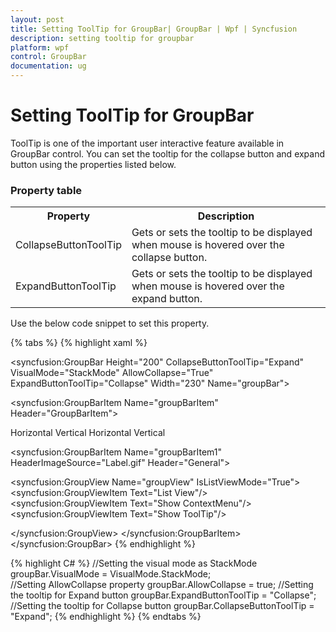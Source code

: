 ```yaml
---
layout: post
title: Setting ToolTip for GroupBar| GroupBar | Wpf | Syncfusion
description: setting tooltip for groupbar
platform: wpf
control: GroupBar
documentation: ug
---
```


# Setting ToolTip for GroupBar

ToolTip is one of the important user interactive feature available in GroupBar control. You can set the tooltip for the collapse button and expand button using the properties listed below.

### Property table

<table>
<tr>
<th>
Property</th><th>
Description</th></tr>
<tr>
<td>
CollapseButtonToolTip</td><td>
Gets or sets the tooltip to be displayed when mouse is hovered over the collapse button.</td></tr>
<tr>
<td>
ExpandButtonToolTip</td><td>
Gets or sets the tooltip to be displayed when mouse is hovered over the expand button.</td></tr>
</table>


Use the below code snippet to set this property.



{% tabs %}
{% highlight xaml %}
<!-- Adding GroupBar -->
<syncfusion:GroupBar Height="200" CollapseButtonToolTip="Expand"  VisualMode="StackMode" AllowCollapse="True"  ExpandButtonToolTip="Collapse" Width="230" Name="groupBar"> 
 <!-- Adding GroupBarItem -->  
 <syncfusion:GroupBarItem Name="groupBarItem" Header="GroupBarItem">
 <!-- Adding content for GroupBar item using panel -->   
 <StackPanel Orientation="Vertical">   
 <TextBlock Text="GroupBar Orientation" Margin="4,4,2,2"/> 
 <RadioButton IsChecked="True" Margin="4,2,2,2">Horizontal</RadioButton>  
 <RadioButton Margin="4,2,2,2">Vertical</RadioButton>   
 <TextBlock Text="GroupView Orientation" Margin="4,4,2,2"/>  
 <RadioButton Margin="4,2,2,2">Horizontal</RadioButton>   
 <RadioButton IsChecked="True" Margin="4,2,2,2">Vertical</RadioButton>  
 </StackPanel>  
 </syncfusion:GroupBarItem> 

 <!-- Adding GroupBarItem --> 
 <syncfusion:GroupBarItem Name="groupBarItem1" HeaderImageSource="Label.gif" Header="General">   
 <!-- Adding content for GroupBar item using GroupView -->
 <syncfusion:GroupView Name="groupView" IsListViewMode="True">  
 <syncfusion:GroupViewItem Text="List View"/>     
 <syncfusion:GroupViewItem Text="Show ContextMenu"/>    
 <syncfusion:GroupViewItem Text="Show ToolTip"/>   

 </syncfusion:GroupView> 
 </syncfusion:GroupBarItem>
 </syncfusion:GroupBar>
 {% endhighlight %}

{% highlight C# %}
//Setting the visual mode as StackMode
groupBar.VisualMode = VisualMode.StackMode;  
//Setting AllowCollapse property
groupBar.AllowCollapse = true;
//Setting the tooltip for Expand button
groupBar.ExpandButtonToolTip = "Collapse";
//Setting the tooltip for Collapse button
groupBar.CollapseButtonToolTip = "Expand";
{% endhighlight %}
{% endtabs %}


